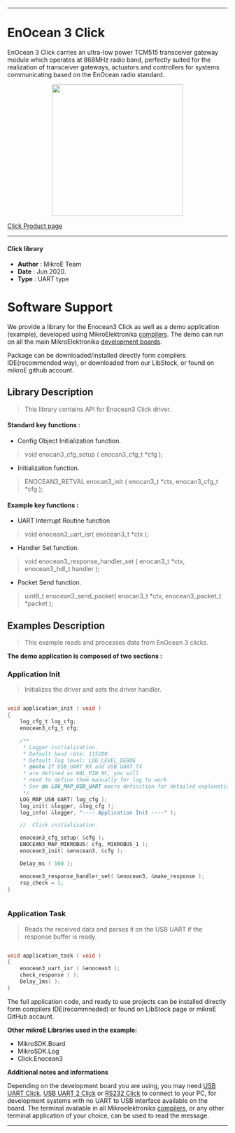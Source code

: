 
---
# EnOcean 3 Click

EnOcean 3 Click carries an ultra-low power TCM515 transceiver gateway module which operates at 868MHz radio band, perfectly suited for the realization of transceiver gateways, actuators and controllers for systems communicating based on the EnOcean radio standard.

<p align="center">
  <img src="https://download.mikroe.com/images/click_for_ide/enocean3_click.png" height=300px>
</p>

[Click Product page](https://www.mikroe.com/enocean-3-click)

---


#### Click library 

- **Author**        : MikroE Team
- **Date**          : Jun 2020.
- **Type**          : UART type


# Software Support

We provide a library for the Enocean3 Click 
as well as a demo application (example), developed using MikroElektronika 
[compilers](https://shop.mikroe.com/compilers). 
The demo can run on all the main MikroElektronika [development boards](https://shop.mikroe.com/development-boards).

Package can be downloaded/installed directly form compilers IDE(recommended way), or downloaded from our LibStock, or found on mikroE github account. 

## Library Description

> This library contains API for Enocean3 Click driver.

#### Standard key functions :

- Config Object Initialization function.
> void enocan3_cfg_setup ( enocan3_cfg_t *cfg ); 
 
- Initialization function.
> ENOCEAN3_RETVAL enocan3_init ( enocan3_t *ctx, enocan3_cfg_t *cfg );

#### Example key functions :

- UART Interrupt Routine function
> void enocean3_uart_isr( enocean3_t *ctx );
 
- Handler Set function.
> void enocean3_response_handler_set ( enocan3_t *ctx, enocean3_hdl_t handler );

- Packet Send function.
> uint8_t enocean3_send_packet( enocan3_t *ctx, enocean3_packet_t *packet );

## Examples Description

> This example reads and processes data from EnOcean 3 clicks.

**The demo application is composed of two sections :**

### Application Init 

> Initializes the driver and sets the driver handler.

```c

void application_init ( void )
{
    log_cfg_t log_cfg;
    enocean3_cfg_t cfg;

    /** 
     * Logger initialization.
     * Default baud rate: 115200
     * Default log level: LOG_LEVEL_DEBUG
     * @note If USB_UART_RX and USB_UART_TX 
     * are defined as HAL_PIN_NC, you will 
     * need to define them manually for log to work. 
     * See @b LOG_MAP_USB_UART macro definition for detailed explanation.
     */
    LOG_MAP_USB_UART( log_cfg );
    log_init( &logger, &log_cfg );
    log_info( &logger, "---- Application Init ----" );

    //  Click initialization.

    enocean3_cfg_setup( &cfg );
    ENOCEAN3_MAP_MIKROBUS( cfg, MIKROBUS_1 );
    enocean3_init( &enocean3, &cfg );

    Delay_ms ( 500 );

    enocean3_response_handler_set( &enocean3, &make_response );
    rsp_check = 1;
}
  
```

### Application Task

> Reads the received data and parses it on the USB UART if the response buffer is ready.

```c

void application_task ( void )
{
    enocean3_uart_isr ( &enocean3 );
    check_response ( );
    Delay_1ms( );
}  

```

The full application code, and ready to use projects can be  installed directly form compilers IDE(recommneded) or found on LibStock page or mikroE GitHub accaunt.

**Other mikroE Libraries used in the example:** 

- MikroSDK.Board
- MikroSDK.Log
- Click.Enocean3

**Additional notes and informations**

Depending on the development board you are using, you may need 
[USB UART Click](https://shop.mikroe.com/usb-uart-click), 
[USB UART 2 Click](https://shop.mikroe.com/usb-uart-2-click) or 
[RS232 Click](https://shop.mikroe.com/rs232-click) to connect to your PC, for 
development systems with no UART to USB interface available on the board. The 
terminal available in all Mikroelektronika 
[compilers](https://shop.mikroe.com/compilers), or any other terminal application 
of your choice, can be used to read the message.



---

